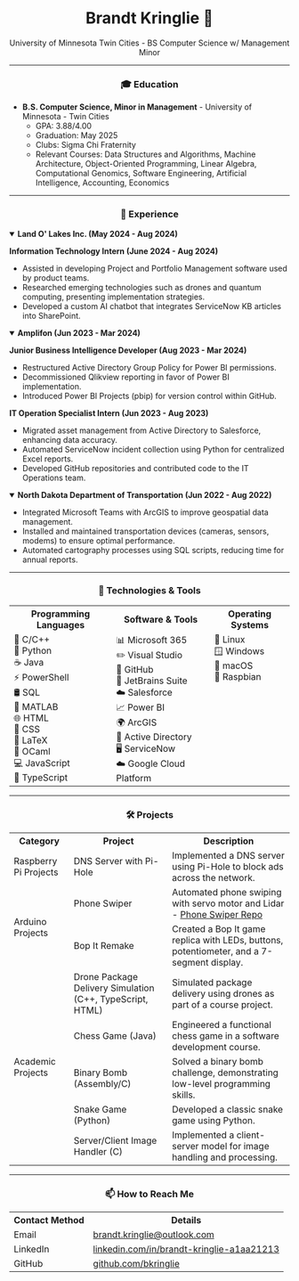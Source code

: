 <h1 align="center">Brandt Kringlie 👋</h1>
<p align="center">
  University of Minnesota Twin Cities - BS Computer Science w/ Management Minor
</p>
<hr>

<h3 align="center">🎓 Education</h3>
<ul>
  <li><strong>B.S. Computer Science, Minor in Management</strong> - University of Minnesota - Twin Cities
    <ul>
      <li>GPA: 3.88/4.00</li>
      <li>Graduation: May 2025</li>
      <li>Clubs: Sigma Chi Fraternity</li>
      <li>Relevant Courses: Data Structures and Algorithms, Machine Architecture, Object-Oriented Programming, 
      Linear Algebra, Computational Genomics, Software Engineering, Artificial Intelligence, Accounting, Economics</li>
    </ul>
  </li>
</ul>
<hr>

<h3 align="center">💼 Experience</h3>
<details open>
  <summary><strong>Land O' Lakes Inc. (May 2024 - Aug 2024)</strong></summary>
  <p><strong>Information Technology Intern (June 2024 - Aug 2024)</strong></p>
  <ul>
    <li>Assisted in developing Project and Portfolio Management software used by product teams.</li>
    <li>Researched emerging technologies such as drones and quantum computing, presenting implementation strategies.</li>
    <li>Developed a custom AI chatbot that integrates ServiceNow KB articles into SharePoint.</li>
  </ul>
</details>

<details open>
  <summary><strong>Amplifon (Jun 2023 - Mar 2024)</strong></summary>
  <p><strong>Junior Business Intelligence Developer (Aug 2023 - Mar 2024)</strong></p>
  <ul>
    <li>Restructured Active Directory Group Policy for Power BI permissions.</li>
    <li>Decommissioned Qlikview reporting in favor of Power BI implementation.</li>
    <li>Introduced Power BI Projects (pbip) for version control within GitHub.</li>
  </ul>
  <p><strong>IT Operation Specialist Intern (Jun 2023 - Aug 2023)</strong></p>
  <ul>
    <li>Migrated asset management from Active Directory to Salesforce, enhancing data accuracy.</li>
    <li>Automated ServiceNow incident collection using Python for centralized Excel reports.</li>
    <li>Developed GitHub repositories and contributed code to the IT Operations team.</li>
  </ul>
</details>

<details open>
  <summary><strong>North Dakota Department of Transportation (Jun 2022 - Aug 2022)</strong></summary>
  <ul>
    <li>Integrated Microsoft Teams with ArcGIS to improve geospatial data management.</li>
    <li>Installed and maintained transportation devices (cameras, sensors, modems) to ensure optimal performance.</li>
    <li>Automated cartography processes using SQL scripts, reducing time for annual reports.</li>
  </ul>
</details>
<hr>

<h3 align="center">🔧 Technologies & Tools</h3>
<table align="center">
  <tr>
    <th>Programming Languages</th>
    <th>Software & Tools</th>
    <th>Operating Systems</th>
  </tr>
  <tr>
    <td valign="top">
      🧩 C/C++<br>
      🐍 Python<br>
      ☕ Java<br>
      ⚡ PowerShell<br>
      🛢 SQL<br>
      🔢 MATLAB<br>
      🌐 HTML<br>
      🎨 CSS<br>
      📄 LaTeX<br>
      🔣 OCaml<br>
      💻 JavaScript<br>
      🔷 TypeScript
    </td>
    <td valign="top">
      📊 Microsoft 365<br>
      ✏️ Visual Studio<br>
      🐙 GitHub<br>
      🧰 JetBrains Suite<br>
      ☁️ Salesforce<br>
      📈 Power BI<br>
      🌍 ArcGIS<br>
      🔑 Active Directory<br>
      🖥 ServiceNow<br>
      ☁️ Google Cloud Platform
    </td>
    <td valign="top">
      🐧 Linux<br>
      🪟 Windows<br>
      🍎 macOS<br>
      🍓 Raspbian
    </td>
  </tr>
</table>
<hr>

<div align="center">
  <h3>🛠️ Projects</h3>
</div>

<table align="center">
  <tr>
    <th>Category</th>
    <th>Project</th>
    <th>Description</th>
  </tr>
  <tr>
    <td>Raspberry Pi Projects</td>
    <td>DNS Server with Pi-Hole</td>
    <td>Implemented a DNS server using Pi-Hole to block ads across the network.</td>
  </tr>
  <tr>
    <td rowspan="2">Arduino Projects</td>
    <td>Phone Swiper</td>
    <td>Automated phone swiping with servo motor and Lidar - <a href="https://github.com/bkringlie/Phone-Swiper">Phone Swiper Repo</a></td>
  </tr>
  <tr>
    <td>Bop It Remake</td>
    <td>Created a Bop It game replica with LEDs, buttons, potentiometer, and a 7-segment display.</td>
  </tr>
  <tr>
    <td rowspan="5">Academic Projects</td>
    <td>Drone Package Delivery Simulation (C++, TypeScript, HTML)</td>
    <td>Simulated package delivery using drones as part of a course project.</td>
  </tr>
  <tr>
    <td>Chess Game (Java)</td>
    <td>Engineered a functional chess game in a software development course.</td>
  </tr>
  <tr>
    <td>Binary Bomb (Assembly/C)</td>
    <td>Solved a binary bomb challenge, demonstrating low-level programming skills.</td>
  </tr>
  <tr>
    <td>Snake Game (Python)</td>
    <td>Developed a classic snake game using Python.</td>
  </tr>
  <tr>
    <td>Server/Client Image Handler (C)</td>
    <td>Implemented a client-server model for image handling and processing.</td>
  </tr>
</table>
<hr>

<div align="center">
  <h3>📫 How to Reach Me</h3>
</div>

<table align="center">
  <tr>
    <th>Contact Method</th>
    <th>Details</th>
  </tr>
  <tr>
    <td>Email</td>
    <td><a href="mailto:brandt.kringlie@outlook.com">brandt.kringlie@outlook.com</a></td>
  </tr>
  <tr>
    <td>LinkedIn</td>
    <td><a href="https://linkedin.com/in/brandt-kringlie-a1aa21213">linkedin.com/in/brandt-kringlie-a1aa21213</a></td>
  </tr>
  <tr>
    <td>GitHub</td>
    <td><a href="https://github.com/bkringlie">github.com/bkringlie</a></td>
  </tr>
</table>
